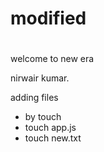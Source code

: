 # modified 
#
welcome to new era

nirwair kumar.

adding files
* by touch <file name>
* touch app.js
* touch new.txt

